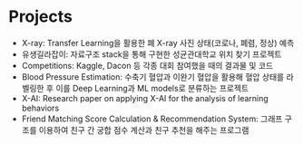 # Projects
- X-ray: Transfer Learning을 활용한 폐 X-ray 사진 상태(코로나, 폐렴, 정상) 예측
- 유생길라잡이: 자료구조 stack을 통해 구현한 성균관대학교 위치 찾기 프로젝트
- Competitions: Kaggle, Dacon 등 각종 대회 참여했을 때의 결과물 및 코드
- Blood Pressure Estimation: 수축기 혈압과 이완기 혈압을 활용해 혈압 상태를 라벨링한 후 이를 Deep Learning과 ML models로 분류하는 프로젝트
- X-AI: Research paper on applying X-AI for the analysis of learning behaviors
- Friend Matching Score Calculation & Recommendation System: 그래프 구조를 이용하여 친구 간 궁합 점수 계산과 친구 추천을 해주는 프로그램
